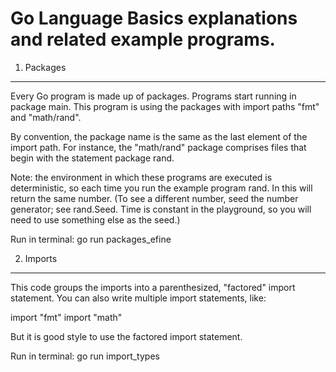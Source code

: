 
Go Language Basics explanations and related example programs.
===============================================================

1. Packages
-----------
Every Go program is made up of packages. Programs start running in package main.
This program is using the packages with import paths "fmt" and "math/rand".

By convention, the package name is the same as the last element of the import path. For instance,
the "math/rand" package comprises files that begin with the statement package rand.

Note: the environment in which these programs are executed is deterministic, so each time you run the example program rand.
In this will return the same number. (To see a different number, seed the number generator; see rand.Seed. Time is constant in the playground,
so you will need to use something else as the seed.)

Run in terminal: go run packages_efine


2. Imports
----------
This code groups the imports into a parenthesized, "factored" import statement.
You can also write multiple import statements, like:

import "fmt"
import "math"

But it is good style to use the factored import statement.

Run in terminal: go run import_types

